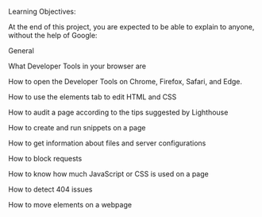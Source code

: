 Learning Objectives:

At the end of this project, you are expected to be able to explain to anyone, without the help of Google:

General

What Developer Tools in your browser are

How to open the Developer Tools on Chrome, Firefox, Safari, and Edge.

How to use the elements tab to edit HTML and CSS

How to audit a page according to the tips suggested by Lighthouse

How to create and run snippets on a page

How to get information about files and server configurations

How to block requests

How to know how much JavaScript or CSS is used on a page

How to detect 404 issues

How to move elements on a webpage